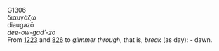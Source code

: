 <body>
  <p>G1306<br>  διαυγάζω  <br> diaugazō  <br><i>dee-ow-gad‘-zo </i><br>From <a href="g1223.htm">1223</a> and <a href="g0826.htm">826</a>  to <i>glimmer</i> <i>through</i>, that is, <i>break</i> (as day): - dawn.<br></p>
 </body>